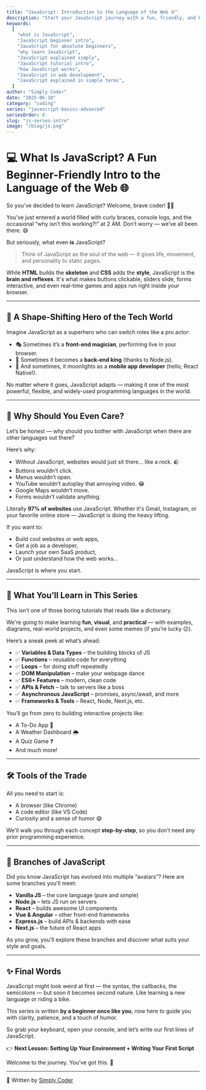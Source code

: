 ```yaml
---
title: "JavaScript: Introduction to the Language of the Web 🌐"
description: "Start your JavaScript journey with a fun, friendly, and beginner-focused introduction. Learn why JavaScript powers the modern web and what makes it essential for developers!"
keywords:
  [
    "what is JavaScript",
    "JavaScript beginner intro",
    "JavaScript for absolute beginners",
    "why learn JavaScript",
    "JavaScript explained simply",
    "JavaScript tutorial intro",
    "how JavaScript works",
    "JavaScript in web development",
    "JavaScript explained in simple terms",
  ]
author: "Simply Coder"
date: "2025-06-10"
category: "coding"
series: "javascript-basics-advanced"
seriesOrder: 0
slug: "js-series-intro"
image: "/blog/js.png"
---
```


# 💻 What Is JavaScript? A Fun Beginner-Friendly Intro to the Language of the Web 🌐

So you’ve decided to learn JavaScript? Welcome, brave coder! 🧙‍♂️

You’ve just entered a world filled with curly braces, console logs, and the occasional “why isn’t this working?!” at 2 AM. Don’t worry — we’ve all been there. 😅

But seriously, what even **is** JavaScript?

> Think of JavaScript as the soul of the web — it gives life, movement, and personality to static pages.

While **HTML** builds the **skeleton** and **CSS** adds the **style**, JavaScript is the **brain and reflexes**. It's what makes buttons clickable, sliders slide, forms interactive, and even real-time games and apps run right inside your browser.

---

## 🧠 A Shape-Shifting Hero of the Tech World

Imagine JavaScript as a superhero who can switch roles like a pro actor:

- 🎭 Sometimes it’s a **front-end magician**, performing live in your browser.
- 👑 Sometimes it becomes a **back-end king** (thanks to Node.js).
- 📱 And sometimes, it moonlights as a **mobile app developer** (hello, React Native!).

No matter where it goes, JavaScript adapts — making it one of the most powerful, flexible, and widely-used programming languages in the world.

---

## 🧩 Why Should You Even Care?

Let’s be honest — why should you bother with JavaScript when there are other languages out there?

Here’s why:

- Without JavaScript, websites would just sit there… like a rock. 🪨
- Buttons wouldn’t click.
- Menus wouldn’t open.
- YouTube wouldn’t autoplay that annoying video. 😂
- Google Maps wouldn’t move.
- Forms wouldn’t validate anything.

Literally **97% of websites** use JavaScript. Whether it's Gmail, Instagram, or your favorite online store — JavaScript is doing the heavy lifting.

If you want to:

- Build cool websites or web apps,
- Get a job as a developer,
- Launch your own SaaS product,
- Or just understand how the web works…

JavaScript is where you start.

---

## 🚀 What You’ll Learn in This Series

This isn’t one of those boring tutorials that reads like a dictionary.

We're going to make learning **fun**, **visual**, and **practical** — with examples, diagrams, real-world projects, and even some memes (if you’re lucky 😉).

Here’s a sneak peek at what’s ahead:

- ✅ **Variables & Data Types** – the building blocks of JS
- ✅ **Functions** – reusable code for everything
- ✅ **Loops** – for doing stuff repeatedly
- ✅ **DOM Manipulation** – make your webpage dance
- ✅ **ES6+ Features** – modern, clean code
- ✅ **APIs & Fetch** – talk to servers like a boss
- ✅ **Asynchronous JavaScript** – promises, async/await, and more
- ✅ **Frameworks & Tools** – React, Node, Next.js, etc.

You’ll go from zero to building interactive projects like:

- A To-Do App 📝
- A Weather Dashboard 🌦️
- A Quiz Game ❓
- And much more!

---

## 🛠️ Tools of the Trade

All you need to start is:

- A browser (like Chrome)
- A code editor (like VS Code)
- Curiosity and a sense of humor 😄

We'll walk you through each concept **step-by-step**, so you don’t need any prior programming experience.

---

## 🧱 Branches of JavaScript

Did you know JavaScript has evolved into multiple “avatars”? Here are some branches you'll meet:

- **Vanilla JS** – the core language (pure and simple)
- **Node.js** – lets JS run on servers
- **React** – builds awesome UI components
- **Vue & Angular** – other front-end frameworks
- **Express.js** – build APIs & backends with ease
- **Next.js** – the future of React apps

As you grow, you'll explore these branches and discover what suits your style and goals.

---

## ✨ Final Words

JavaScript might look weird at first — the syntax, the callbacks, the semicolons — but soon it becomes second nature. Like learning a new language or riding a bike.

This series is written **by a beginner once like you**, now here to guide you with clarity, patience, and a touch of humor.

So grab your keyboard, open your console, and let’s write our first lines of JavaScript.

👉 **Next Lesson: Setting Up Your Environment + Writing Your First Script**

Welcome to the journey. You’ve got this. 💪

---

🧡 Written by [Simply Coder](https://simplycoder.in)
